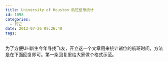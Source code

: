 ```yaml
---
title: University of Houston 航班信息统计
id: 1098
categories:
  - 其它
date: 2012-07-26 09:26:40
tags:
---
```


为了方便UH新生今年寻找飞友，开立这一个文章用来统计诸位的航班时间，方法是在下面回复即可。第一条回复里给大家做个格式示范。